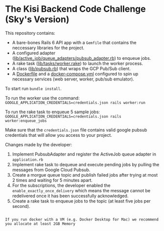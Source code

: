 # The Kisi Backend Code Challenge (Sky's Version)

This repository contains:
- A bare-bones Rails 6 API app with a `Gemfile` that contains the neccessary libraries for the project.
- A configured adapter ([lib/active_job/queue_adapters/pubsub_adapter.rb](lib/active_job/queue_adapters/pubsub_adapter.rb)) to enqueue jobs. 
- A rake task ([lib/tasks/worker.rake](lib/tasks/worker.rake)) to launch the worker process.
- A class ([lib/pubsub.rb](lib/pubsub.rb)) that wraps the GCP Pub/Sub client. 
- A [Dockerfile](Dockerfile) and a [docker-compose.yml](docker-compose.yml) configured to spin up necessary services (web server, worker, pub/sub emulator).

To start run `bundle install`.

To run the worker use the command:
`GOOGLE_APPLICATION_CREDENTIALS=credentials.json rails worker:run`

To run the rake task to enqueue 5 sample jobs:
`GOOGLE_APPLICATION_CREDENTIALS=credentials.json rails worker:enqueue_jobs`

Make sure that the `credentials.json` file contains valid google pubsub credentials that will allow you access to your project.

Changes made by the developer:
1. Implement PubsubAdapter and register the ActiveJob queue adapter in `application.rb`
2. Implement rake task to dequeue and execute pending jobs by pulling the messages from Google Cloud Pubsub.
3. Create a morgue queue topic and publish failed jobs after trying at most 2 times and waiting for 5 minutes apart.
4. For the subscriptions, the developer enabled the `enable_exactly_once_delivery` which means the message cannot be redelivered once it has been successfully acknowledged.
5. Create a rake task to enqueue jobs to the topic (at least five jobs per second).
```

If you run docker with a VM (e.g. Docker Desktop for Mac) we recommend you allocate at least 2GB Memory
